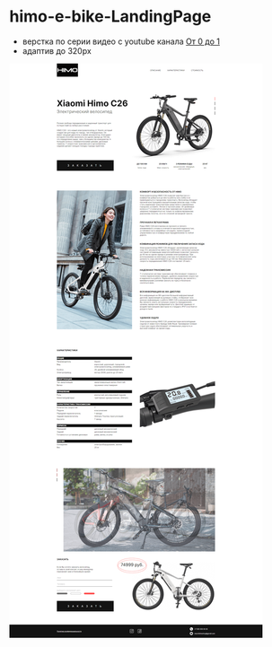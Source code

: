 # himo-e-bike-LandingPage
- верстка по серии видео с youtube канала [От 0 до 1](https://www.youtube.com/@vadymprokopchuk/videos)
- адаптив до 320px

![cover image](./cover.png)
